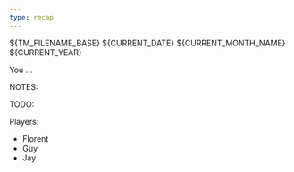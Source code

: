 ```yaml
---
type: recap
---
```

${TM_FILENAME_BASE}
${CURRENT_DATE} ${CURRENT_MONTH_NAME} ${CURRENT_YEAR}

You …

NOTES:

TODO:


Players:
- Florent
- Guy
- Jay
